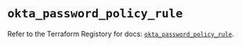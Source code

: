 # `okta_password_policy_rule`

Refer to the Terraform Registory for docs: [`okta_password_policy_rule`](https://registry.terraform.io/providers/okta/okta/3.46.0/docs/resources/password_policy_rule).
